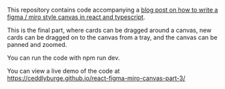 This repository contains code accompanying a [blog post on how to write a figma / miro style canvas in react and typescript](https://www.freecodecamp.org/news/how-to-create-a-figma-miro-style-canvas-with-react-and-typescript/).

This is the final part, where cards can be dragged around a canvas, new cards can be dragged on to the canvas from a tray, and the canvas can be panned and zoomed.

You can run the code with npm run dev.

You can view a live demo of the code at https://ceddlyburge.github.io/react-figma-miro-canvas-part-3/

